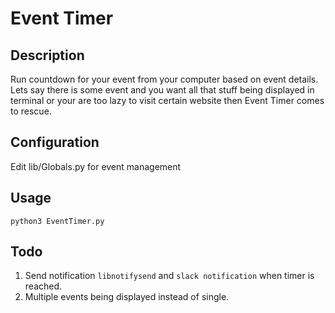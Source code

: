 # Event Timer
## Description
Run countdown for your event from your computer based on event details. Lets say there is some event and you want all that stuff being displayed in terminal or your are too lazy to visit certain website then Event Timer comes to rescue.

## Configuration
Edit lib/Globals.py for event management

## Usage
`python3 EventTimer.py`

## Todo
1. Send notification `libnotifysend` and `slack notification` when timer is reached.
2. Multiple events being displayed instead of single.
